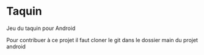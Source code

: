# Taquin
Jeu du taquin pour Android

Pour contribuer à ce projet il faut cloner le git dans le dossier main du projet android
